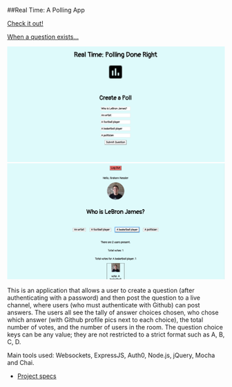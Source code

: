##Real Time: A Polling App

[Check it out!](https://real-time-gness.herokuapp.com/)

[When a question exists...](https://real-time-gness.herokuapp.com/question)

![Screenshot of landing page](public/real-time-screen-shot-1.png)
![Screenshot of answer page](public/real-time-screen-shot-2.png)

This is an application that allows a user to create a question (after authenticating with a password) and then post the question to a live channel, where users (who must authenticate with Github) can post answers. The users all see the tally of answer choices chosen, who chose which answer (with Github profile pics next to each choice), the total number of votes, and the number of users in the room. The question choice keys can be any value; they are not restricted to a strict format such as A, B, C, D.

Main tools used: Websockets, ExpressJS, Auth0, Node.js, jQuery, Mocha and Chai.

* [Project specs](http://frontend.turing.io/projects/real-time.html)
